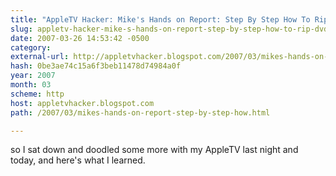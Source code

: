 ```yaml
---
title: "AppleTV Hacker: Mike's Hands on Report: Step By Step How To Rip DVDs for AppleTV with MediaFork"
slug: appletv-hacker-mike-s-hands-on-report-step-by-step-how-to-rip-dvds-for
date: 2007-03-26 14:53:42 -0500
category: 
external-url: http://appletvhacker.blogspot.com/2007/03/mikes-hands-on-report-step-by-step-how.html
hash: 0be3ae74c15a6f3beb11478d74984a0f
year: 2007
month: 03
scheme: http
host: appletvhacker.blogspot.com
path: /2007/03/mikes-hands-on-report-step-by-step-how.html

---
```


so I sat down and doodled some more with my AppleTV last night and today, and here's what I learned.
